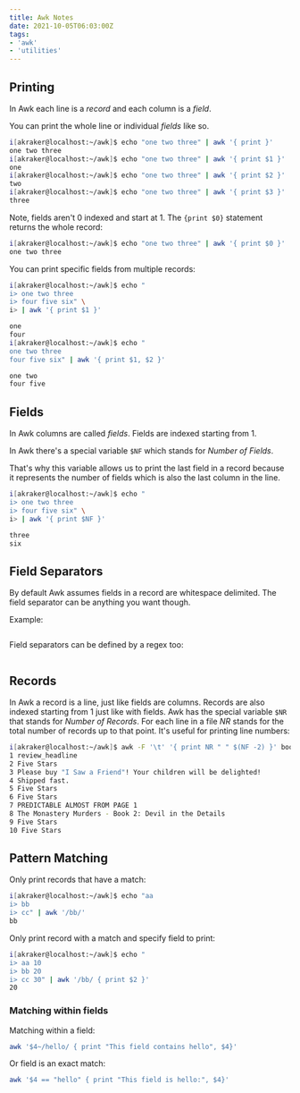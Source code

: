 ```yaml
---
title: Awk Notes
date: 2021-10-05T06:03:00Z
tags:
- 'awk'
- 'utilities'
---
```


## Printing

In Awk each line is a _record_ and each column is a _field_.

You can print the whole line or individual _fields_ like so.

```bash
i[akraker@localhost:~/awk]$ echo "one two three" | awk '{ print }'
one two three
i[akraker@localhost:~/awk]$ echo "one two three" | awk '{ print $1 }'
one
i[akraker@localhost:~/awk]$ echo "one two three" | awk '{ print $2 }'
two
i[akraker@localhost:~/awk]$ echo "one two three" | awk '{ print $3 }'
three
```

Note, fields aren't 0 indexed and start at 1. The `{print $0}` statement returns
the whole record:

```bash
i[akraker@localhost:~/awk]$ echo "one two three" | awk '{ print $0 }'
one two three
```

You can print specific fields from multiple records:

```bash
i[akraker@localhost:~/awk]$ echo "
i> one two three
i> four five six" \
i> | awk '{ print $1 }'

one
four
i[akraker@localhost:~/awk]$ echo "
one two three
four five six" | awk '{ print $1, $2 }'

one two
four five
```

## Fields

In Awk columns are called _fields_. Fields are indexed starting from 1. 

In Awk there's a special variable `$NF` which stands for _Number of Fields_.

That's why this variable allows us to print the last field in a record because
it represents the number of fields which is also the last column in the line.

```bash
i[akraker@localhost:~/awk]$ echo "
i> one two three
i> four five six" \
i> | awk '{ print $NF }'

three
six
```

## Field Separators

By default Awk assumes fields in a record are whitespace delimited. The field
separator can be anything you want though.

Example:

```bash
```

Field separators can be defined by a regex too:

```bash
```

## Records

In Awk a record is a line, just like fields are columns. Records are also
indexed starting from 1 just like with fields. Awk has the special variable
`$NR` that stands for _Number of Records_. For each line in a file _NR_ stands
for the total number of records up to that point. It's useful for printing line
numbers:

```bash
i[akraker@localhost:~/awk]$ awk -F '\t' '{ print NR " " $(NF -2) }' bookreviews.tsv | head
1 review_headline
2 Five Stars
3 Please buy "I Saw a Friend"! Your children will be delighted!
4 Shipped fast.
5 Five Stars
6 Five Stars
7 PREDICTABLE ALMOST FROM PAGE 1
8 The Monastery Murders - Book 2: Devil in the Details
9 Five Stars
10 Five Stars
```

## Pattern Matching

Only print records that have a match:

```bash
i[akraker@localhost:~/awk]$ echo "aa
i> bb
i> cc" | awk '/bb/'
bb
```

Only print record with a match and specify field to print:

```bash
i[akraker@localhost:~/awk]$ echo "
i> aa 10
i> bb 20
i> cc 30" | awk '/bb/ { print $2 }'
20
```

### Matching within fields

Matching within a field:

```bash
awk '$4~/hello/ { print "This field contains hello", $4}'
```

Or field is an exact match:

```bash
awk '$4 == "hello" { print "This field is hello:", $4}'
```
